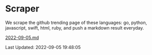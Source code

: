 # Scraper

We scrape the github trending page of these languages: go, python, javascript, swift, html, ruby, and push a markdown result everyday.

[2022-09-05.md](https://github.com/henson/Scraper/blob/master/2022-09-05.md)

Last Updated: 2022-09-05 19:48:05